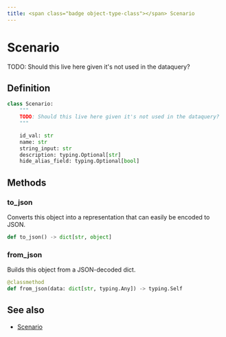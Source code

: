 ```yaml
---
title: <span class="badge object-type-class"></span> Scenario
---
```

# <span class="badge object-type-class"></span> Scenario

TODO: Should this live here given it's not used in the dataquery?

## Definition

```python
class Scenario:
    """
    TODO: Should this live here given it's not used in the dataquery?
    """

    id_val: str
    name: str
    string_input: str
    description: typing.Optional[str]
    hide_alias_field: typing.Optional[bool]
```
## Methods

### <span class="badge object-method"></span> to_json

Converts this object into a representation that can easily be encoded to JSON.

```python
def to_json() -> dict[str, object]
```

### <span class="badge object-method"></span> from_json

Builds this object from a JSON-decoded dict.

```python
@classmethod
def from_json(data: dict[str, typing.Any]) -> typing.Self
```

## See also

 * <span class="badge builder"></span> [Scenario](./builder-Scenario.md)
